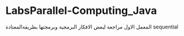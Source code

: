 # LabsParallel-Computing_Java
المعمل الاول مراجعة لبعض الافكار البرمجية وبرمجتها بطريقةالمعتادة sequential 
